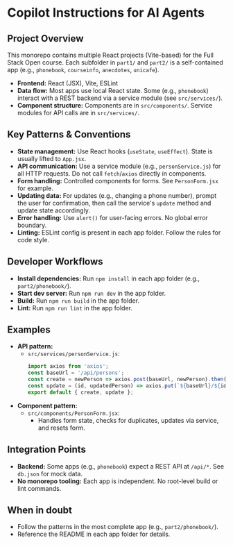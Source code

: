 # Copilot Instructions for AI Agents

## Project Overview
This monorepo contains multiple React projects (Vite-based) for the Full Stack Open course. Each subfolder in `part1/` and `part2/` is a self-contained app (e.g., `phonebook`, `courseinfo`, `anecdotes`, `unicafe`).

- **Frontend:** React (JSX), Vite, ESLint
- **Data flow:** Most apps use local React state. Some (e.g., `phonebook`) interact with a REST backend via a service module (see `src/services/`).
- **Component structure:** Components are in `src/components/`. Service modules for API calls are in `src/services/`.

## Key Patterns & Conventions
- **State management:** Use React hooks (`useState`, `useEffect`). State is usually lifted to `App.jsx`.
- **API communication:** Use a service module (e.g., `personService.js`) for all HTTP requests. Do not call `fetch`/`axios` directly in components.
- **Form handling:** Controlled components for forms. See `PersonForm.jsx` for example.
- **Updating data:** For updates (e.g., changing a phone number), prompt the user for confirmation, then call the service's `update` method and update state accordingly.
- **Error handling:** Use `alert()` for user-facing errors. No global error boundary.
- **Linting:** ESLint config is present in each app folder. Follow the rules for code style.

## Developer Workflows
- **Install dependencies:** Run `npm install` in each app folder (e.g., `part2/phonebook/`).
- **Start dev server:** Run `npm run dev` in the app folder.
- **Build:** Run `npm run build` in the app folder.
- **Lint:** Run `npm run lint` in the app folder.

## Examples
- **API pattern:**
  - `src/services/personService.js`:
    ```js
    import axios from 'axios';
    const baseUrl = '/api/persons';
    const create = newPerson => axios.post(baseUrl, newPerson).then(res => res.data);
    const update = (id, updatedPerson) => axios.put(`${baseUrl}/${id}`, updatedPerson).then(res => res.data);
    export default { create, update };
    ```
- **Component pattern:**
  - `src/components/PersonForm.jsx`:
    - Handles form state, checks for duplicates, updates via service, and resets form.

## Integration Points
- **Backend:** Some apps (e.g., `phonebook`) expect a REST API at `/api/*`. See `db.json` for mock data.
- **No monorepo tooling:** Each app is independent. No root-level build or lint commands.

## When in doubt
- Follow the patterns in the most complete app (e.g., `part2/phonebook/`).
- Reference the README in each app folder for details.
